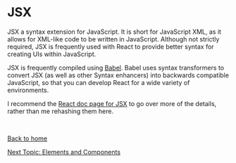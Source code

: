 # JSX

JSX a syntax extension for JavaScript. It is short for JavaScript XML, as it allows for XML-like code to be written in JavaScript.
Although not strictly required, JSX is frequently used with React to provide better syntax for creating UIs within JavaScript.

JSX is frequently compiled using [Babel](https://babeljs.io/docs/en/). Babel uses syntax transformers to convert JSX 
(as well as other Syntax enhancers) into backwards compatible JavaScript, so that you can develop React for a wide variety of environments.

I recommend the [React doc page for JSX](https://reactjs.org/docs/introducing-jsx.html) to go over more of the details, rather than me rehashing them here.
  
<br/>  
  
[Back to home](https://github.com/brett-cohen/react-deep-dive/tree/main)

[Next Topic: Elements and Components](https://github.com/brett-cohen/react-deep-dive/tree/elements-and-components)
